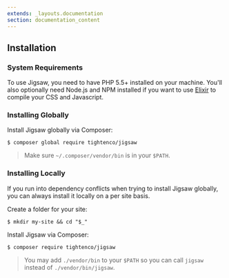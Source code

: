 ```yaml
---
extends: _layouts.documentation
section: documentation_content
---
```


## Installation

### System Requirements

To use Jigsaw, you need to have PHP 5.5+ installed on your machine. You'll also optionally need Node.js and NPM installed if you want to use [Elixir](https://laravel.com/docs/5.2/elixir) to compile your CSS and Javascript.

### Installing Globally

Install Jigsaw globally via Composer:

```
$ composer global require tightenco/jigsaw
```

> Make sure `~/.composer/vendor/bin` is in your `$PATH`.

### Installing Locally

If you run into dependency conflicts when trying to install Jigsaw globally, you can always install it locally on a per site basis.

Create a folder for your site:

```
$ mkdir my-site && cd "$_"
```

Install Jigsaw via Composer:

```
$ composer require tightenco/jigsaw
```

> You may add `./vendor/bin` to your `$PATH` so you can call `jigsaw` instead of `./vendor/bin/jigsaw`.
